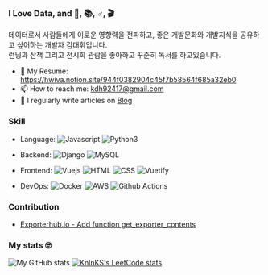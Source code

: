 ### I Love Data, and 🏃, 📚, ♂, 🎬 

데이터로서 사람들에게 이로운 영향력을 전파하고, 좋은 개발문화와 개발지식을 공유하고 싶어하는 개발자 김대휘입니다. <br>
런닝과 산책 그리고 전시회 관람을 좋아하고 꾸준히 독서를 하고있습니다.

- 📝 My Resume: <https://hwiva.notion.site/944f0382904c45f7b58564f685a32eb0>
- 📫 How to reach me: kdh92417@gmail.com
- 📝 I regularly write articles on [Blog](https://velog.io/@kdh92417)

### Skill

- Language: 
  ![Javascript](https://img.shields.io/badge/Javascript%20-%23323330.svg?&style=flat&logo=Javascript&logoColor=%23F7DF1E)
  ![Python3](https://img.shields.io/badge/Python%20-%2314354C.svg?&style=flat&logo=python&logoColor=white)

- Backend: 
  ![Django](https://img.shields.io/badge/Django-092E20?style=flat-square&logo=Django&logoColor=white)
  ![MySQL](https://img.shields.io/badge/Mysql-%2300f.svg?&style=flat&logo=mysql&logoColor=white)

- Frontend: 
  ![Vuejs](https://img.shields.io/badge/Vue.js-4FC08D?style=flat-square&logo=Vue.js&logoColor=white)
  ![HTML](https://img.shields.io/badge/HTML-E34F26?style=flat-square&logo=HTML5&logoColor=white) 
  ![CSS](https://img.shields.io/badge/CSS-1572B6?style=flat-square&logo=CSS3&logoColor=white)
  ![Vuetify](https://img.shields.io/badge/Vuetify-1867C0?style=flat-square&logo=Vuetify&logoColor=white)

- DevOps: 
  ![Docker](https://img.shields.io/badge/Docker-2496ED?style=flat-square&logo=Docker&logoColor=white)
  ![AWS](https://img.shields.io/badge/AWS%20-%23FF9900.svg?&style=flat&logo=amazon-aws&logoColor=white) 
  ![Github Actions](https://img.shields.io/badge/GitHub%20Actions%20-%232671E5.svg?&style=flat&logo=github%20actions&logoColor=white)


### Contribution

- [Exporterhub.io - Add function get_exporter_contents](https://github.com/NexClipper/exporterhub.io/pull/90)

    
### My stats 🤓
  
![My GitHub stats](https://github-readme-stats.vercel.app/api?username=kdh92417&show_icons=true)
[![KnlnKS's LeetCode stats](https://leetcode-stats-six.vercel.app/api?username=kdh92417)](https://github.com/KnlnKS/leetcode-stats)
